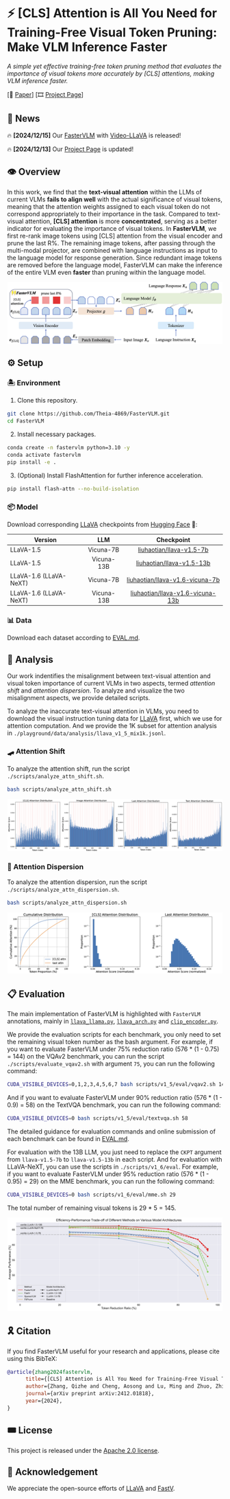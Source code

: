 # ⚡️ [CLS] Attention is All You Need for Training-Free Visual Token Pruning: Make VLM Inference Faster

*A simple yet effective training-free token pruning method that evaluates the importance of visual tokens more accurately by [CLS] attentions, making VLM inference faster.*

[📄 [Paper](https://arxiv.org/abs/2412.01818)] [🎞️ [Project Page](https://theia4869.com/FasterVLM)]

## 📰 News

🔥 **[2024/12/15]** Our [FasterVLM](https://github.com/Theia-4869/FasterVLM/tree/video) with [Video-LLaVA](https://github.com/PKU-YuanGroup/Video-LLaVA) is released!

🔥 **[2024/12/13]** Our [Project Page](https://theia4869.com/FasterVLM) is updated!

## 👁️ Overview

In this work, we find that the **text-visual attention** within the LLMs of current VLMs **fails to align well** with the actual significance of visual tokens, meaning that the attention weights assigned to each visual token do not correspond appropriately to their importance in the task. Compared to text-visual attention, **[CLS] attention** is more **concentrated**, serving as a better indicator for evaluating the importance of visual tokens. In **FasterVLM**, we first re-rank image tokens using [CLS] attention from the visual encoder and prune the last R%. The remaining image tokens, after passing through the multi-modal projector, are combined with language instructions as input to the language model for response generation. Since redundant image tokens are removed before the language model, FasterVLM can make the inference of the entire VLM even **faster** than pruning within the language model.

![overview](assets/overview.png)

## ⚙️ Setup

### 🏝️ Environment

1. Clone this repository.
```bash
git clone https://github.com/Theia-4869/FasterVLM.git
cd FasterVLM
```

2. Install necessary packages.
```bash
conda create -n fastervlm python=3.10 -y
conda activate fastervlm
pip install -e .
```

3. (Optional) Install FlashAttention for further inference acceleration.
```bash
pip install flash-attn --no-build-isolation
```

### 📦️ Model

Download corresponding [LLaVA](https://github.com/haotian-liu/LLaVA/blob/main/docs/MODEL_ZOO.md) checkpoints from [Hugging Face](https://huggingface.co/liuhaotian) 🤗:

| Version | LLM | Checkpoint |
|----------|:----------:|:-----------:|
| LLaVA-1.5 | Vicuna-7B | [liuhaotian/llava-v1.5-7b](https://huggingface.co/liuhaotian/llava-v1.5-7b) |
| LLaVA-1.5 | Vicuna-13B | [liuhaotian/llava-v1.5-13b](https://huggingface.co/liuhaotian/llava-v1.5-13b) |
| LLaVA-1.6 (LLaVA-NeXT) | Vicuna-7B | [liuhaotian/llava-v1.6-vicuna-7b](https://huggingface.co/liuhaotian/llava-v1.6-vicuna-7b) |
| LLaVA-1.6 (LLaVA-NeXT) | Vicuna-13B | [liuhaotian/llava-v1.6-vicuna-13b](https://huggingface.co/liuhaotian/llava-v1.6-vicuna-13b) |

### 📊 Data

Download each dataset according to [EVAL.md](EVAL.md).

## 🔬 Analysis

Our work indentifies the misalignment between text-visual attention and visual token importance of current VLMs in two aspects, termed *attention shift* and *attention dispersion*. To analyze and visualize the two misalignment aspects, we provide detailed scripts.

To analyze the inaccurate text-visual attention in VLMs, you need to download the visual instruction tuning data for [LLaVA](https://github.com/haotian-liu/LLaVA/tree/main?tab=readme-ov-file#visual-instruction-tuning) first, which we use for attention computation. And we provide the 1K subset for attention analysis in `./playground/data/analysis/llava_v1_5_mix1k.jsonl`.

### 🛹 Attention Shift

To analyze the attention shift, run the script `./scripts/analyze_attn_shift.sh`.
```bash
bash scripts/analyze_attn_shift.sh
```

![attn_shift](assets/attn_shift.png)

### 🪩 Attention Dispersion

To analyze the attention dispersion, run the script `./scripts/analyze_attn_dispersion.sh`.
```bash
bash scripts/analyze_attn_dispersion.sh
```

![attn_dispersion](assets/attn_dispersion.png)

## 📋️ Evaluation

The main implementation of FasterVLM is highlighted with `FasterVLM` annotations, mainly in [`llava_llama.py`](llava/model/language_model/llava_llama.py#L51), [`llava_arch.py`](llava/model/llava_arch.py#L140) and [`clip_encoder.py`](llava/model/multimodal_encoder/clip_encoder.py#L35).

We provide the evaluation scripts for each benchmark, you only need to set the remaining visual token number as the bash argument. For example, if you want to evaluate FasterVLM under 75% reduction ratio (576 * (1 - 0.75) = 144) on the VQAv2 benchmark, you can run the script `./scripts/evaluate_vqav2.sh` with argument `75`, you can run the following command:
```bash
CUDA_VISIBLE_DEVICES=0,1,2,3,4,5,6,7 bash scripts/v1_5/eval/vqav2.sh 144
```

And if you want to evaluate FasterVLM under 90% reduction ratio (576 * (1 - 0.9) = 58) on the TextVQA benchmark, you can run the following command:
```bash
CUDA_VISIBLE_DEVICES=0 bash scripts/v1_5/eval/textvqa.sh 58
```

The detailed guidance for evaluation commands and online submission of each benchmark can be found in [EVAL.md](EVAL.md).

For evaluation with the 13B LLM, you just need to replace the `CKPT` argument from `llava-v1.5-7b` to `llava-v1.5-13b` in each script. And for evaluation with LLaVA-NeXT, you can use the scripts in `./scripts/v1_6/eval`. For example, if you want to evaluate FasterVLM under 95% reduction ratio (576 * (1 - 0.95) = 29) on the MME benchmark, you can run the following command:
```bash
CUDA_VISIBLE_DEVICES=0 bash scripts/v1_6/eval/mme.sh 29
```

The total number of remaining visual tokens is 29 * 5 = 145.

![results](assets/results.png)

## 🎗️ Citation

If you find FasterVLM useful for your research and applications, please cite using this BibTeX:
```bibtex
@article{zhang2024fastervlm,
      title={[CLS] Attention is All You Need for Training-Free Visual Token Pruning: Make VLM Inference Faster}, 
      author={Zhang, Qizhe and Cheng, Aosong and Lu, Ming and Zhuo, Zhiyong and Wang, MinQi and Cao, Jiajun and Guo, Shaobo and She, Qi and Zhang, Shanghang},
      journal={arXiv preprint arXiv:2412.01818},
      year={2024},
}
```

## 🎟️ License

This project is released under the [Apache 2.0 license](LICENSE).

## 🎉 Acknowledgement

We appreciate the open-source efforts of [LLaVA](https://github.com/haotian-liu/LLaVA) and [FastV](https://github.com/pkunlp-icler/FastV).
